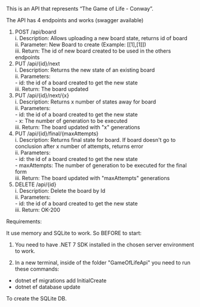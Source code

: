 This is an API that represents “The Game of Life - Conway”.

The API has 4 endpoints and works (swagger available)

1. POST /api/board  
    i. Description: Allows uploading a new board state, returns id of board  
    ii. Parameter: New Board to create (Example: [[1],[1]])  
    iii. Return: The id of new board created to be used in the others endpoints  
2. PUT /api/{id}/next  
    i. Description: Returns the new state of an existing board  
    ii. Parameters:  
        -    id: the id of a board created to get the new state  
    iii. Return: The board updated  
3. PUT /api/{id}/next/{x}  
    i. Description: Returns x number of states away for board  
    ii. Parameters:  
        -    id: the id of a board created to get the new state  
        -    x: The number of generation to be executed  
    iii. Return: The board updated with "x" generations  
4. PUT /api/{id}/final/{maxAttempts}  
    i. Description: Returns final state for board. If board doesn't go to conclusion after x number of attempts, returns error  
    ii. Parameters:  
        -    id: the id of a board created to get the new state  
        -    maxAttempts: The number of generation to be executed for the final form  
    iii. Return: The board updated with "maxAttempts" generations  
5. DELETE /api/{id}  
    i. Description: Delete the board by Id  
    ii. Parameters:  
        -    id: the id of a board created to get the new state  
    iii. Return: OK-200  
    
Requirements:

It use memory and SQLite to work. So BEFORE to start:

1. You need to have .NET 7 SDK installed in the chosen server environment to work.

2. In a new terminal, inside of the folder "GameOfLifeApi" you need to run these commands:  

 - dotnet ef migrations add InitialCreate  
 - dotnet ef database update  

To create the SQLite DB.  
